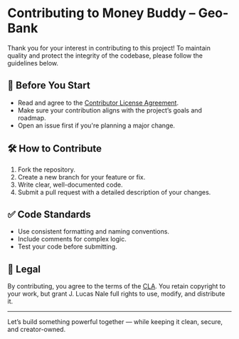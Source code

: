 # Contributing to Money Buddy – Geo-Bank

Thank you for your interest in contributing to this project! To maintain quality and protect the integrity of the codebase, please follow the guidelines below.

## 🧠 Before You Start
- Read and agree to the [Contributor License Agreement](CLA.md).
- Make sure your contribution aligns with the project’s goals and roadmap.
- Open an issue first if you're planning a major change.

## 🛠️ How to Contribute
1. Fork the repository.
2. Create a new branch for your feature or fix.
3. Write clear, well-documented code.
4. Submit a pull request with a detailed description of your changes.

## ✅ Code Standards
- Use consistent formatting and naming conventions.
- Include comments for complex logic.
- Test your code before submitting.

## 📜 Legal
By contributing, you agree to the terms of the [CLA](CLA.md). You retain copyright to your work, but grant J. Lucas Nale full rights to use, modify, and distribute it.

---

Let’s build something powerful together — while keeping it clean, secure, and creator-owned.
